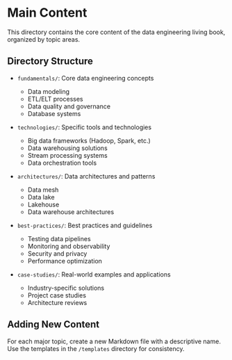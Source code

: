 # Main Content

This directory contains the core content of the data engineering living book, organized by topic areas.

## Directory Structure

- `fundamentals/`: Core data engineering concepts
  - Data modeling
  - ETL/ELT processes
  - Data quality and governance
  - Database systems
  
- `technologies/`: Specific tools and technologies
  - Big data frameworks (Hadoop, Spark, etc.)
  - Data warehousing solutions
  - Stream processing systems
  - Data orchestration tools
  
- `architectures/`: Data architectures and patterns
  - Data mesh
  - Data lake
  - Lakehouse
  - Data warehouse architectures
  
- `best-practices/`: Best practices and guidelines
  - Testing data pipelines
  - Monitoring and observability
  - Security and privacy
  - Performance optimization
  
- `case-studies/`: Real-world examples and applications
  - Industry-specific solutions
  - Project case studies
  - Architecture reviews

## Adding New Content

For each major topic, create a new Markdown file with a descriptive name. Use the templates in the `/templates` directory for consistency. 